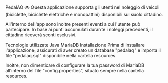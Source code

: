 PedalAQ 🚲
Questa applicazione supporta gli utenti nel noleggio di veicoli (biciclette, biciclette elettriche e monopattini) disponibili sul suolo cittadino.

All'interno dell'app sono inoltre presenti eventi a cui l'utente può partecipare. In base ai punti accumulati durante i noleggi precedenti, il cittadino riceverà sconti esclusivi.

Tecnologie utilizzate
Java
MariaDB
Installazione
Prima di installare l'applicazione, assicurati di aver creato un database "pedalaq" e importa il file "pedalaq.sql" disponibile nella cartella resources.

Inoltre, non dimenticare di configurare la tua password di MariaDB all'interno del file "config.properties", situato sempre nella cartella resources.


